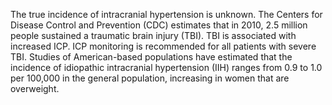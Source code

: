 The true incidence of intracranial hypertension is unknown. The Centers for Disease Control and Prevention (CDC) estimates that in 2010, 2.5 million people sustained a traumatic brain injury (TBI). TBI is associated with increased ICP. ICP monitoring is recommended for all patients with severe TBI. Studies of American-based populations have estimated that the incidence of idiopathic intracranial hypertension (IIH) ranges from 0.9 to 1.0 per 100,000 in the general population, increasing in women that are overweight.